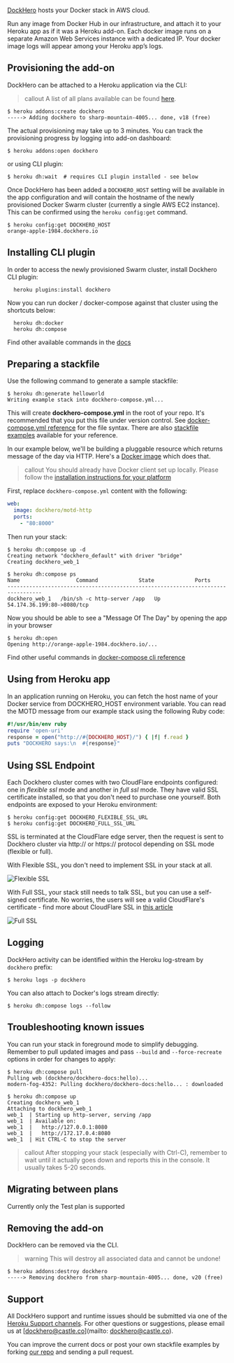 [DockHero](http://addons.heroku.com/dockhero) hosts your Docker stack in AWS cloud.

Run any image from Docker Hub in our infrastructure, and attach it to your Heroku app as if it was a Heroku add-on.
Each docker image runs on a separate Amazon Web Services instance with a dedicated IP.
Your docker image logs will appear among your Heroku app’s logs.

## Provisioning the add-on

DockHero can be attached to a Heroku application via the CLI:

> callout
> A list of all plans available can be found [here](http://addons.heroku.com/dockhero).

```term
$ heroku addons:create dockhero
-----> Adding dockhero to sharp-mountain-4005... done, v18 (free)
```

The actual provisioning may take up to 3 minutes. You can track the provisioning progress by logging into add-on dashboard:

```term
$ heroku addons:open dockhero
```

or using CLI plugin:

```term
$ heroku dh:wait  # requires CLI plugin installed - see below
```

Once DockHero has been added a `DOCKHERO_HOST` setting will be available in the app configuration and will contain the hostname of the newly provisioned Docker Swarm cluster (currently a single AWS EC2 instance). This can be confirmed using the `heroku config:get` command.

```term
$ heroku config:get DOCKHERO_HOST
orange-apple-1984.dockhero.io
```

## Installing CLI plugin

In order to access the newly provisioned Swarm cluster, install Dockhero CLI plugin:

```term
  heroku plugins:install dockhero
```

Now you can run docker / docker-compose against that cluster using the shortcuts below:

```term
  heroku dh:docker
  heroku dh:compose
```

Find other available commands in the [docs](https://github.com/cloudcastle/dockhero-cli)


## Preparing a stackfile

Use the following command to generate a sample stackfile:

```
$ heroku dh:generate helloworld
Writing example stack into dockhero-compose.yml...
```

This will create  **dockhero-compose.yml** in the root of your repo.
It's recommended that you put this file under version control.
See [docker-compose.yml reference](https://docs.docker.com/compose/compose-file/) for the file syntax.
There are also [stackfile examples](https://github.com/cloudcastle/dockhero-docs/tree/master/examples) available for your reference.

In our example below, we'll be building a pluggable resource which returns message of the day via HTTP.
Here's a [Docker image](https://hub.docker.com/r/dockhero/motd-http/) which does that.

> callout
> You should already have Docker client set up locally.
> Please follow the [installation instructions for your platform](https://docs.docker.com/installation/)

First, replace `dockhero-compose.yml` content with the following:

```yml
web:
  image: dockhero/motd-http
  ports:
    - "80:8000"
```

Then run your stack:

```term
$ heroku dh:compose up -d
Creating network "dockhero_default" with driver "bridge"
Creating dockhero_web_1

$ heroku dh:compose ps
Name                  Command             State             Ports            
---------------------------------------------------------------------------------
dockhero_web_1   /bin/sh -c http-server /app   Up      54.174.36.199:80->8080/tcp
```

Now you should be able to see a "Message Of The Day" by opening the app in your browser

```term
$ heroku dh:open
Opening http://orange-apple-1984.dockhero.io/...
```

Find other useful commands in [docker-compose cli reference](https://docs.docker.com/compose/reference/)

## Using from Heroku app

In an application running on Heroku, you can fetch the host name of your Docker service from DOCKHERO_HOST environment variable. You can read the MOTD message from our example stack using the following Ruby code:

```ruby
#!/usr/bin/env ruby
require 'open-uri'
response = open("http://#{DOCKHERO_HOST}/") { |f| f.read }
puts "DOCKHERO says:\n  #{response}"
```

## Using SSL Endpoint

Each Dockhero cluster comes with two CloudFlare endpoints configured: one in *flexible ssl* mode and another in *full ssl* mode. They have valid SSL certificate installed, so that you don't need to purchase one yourself. Both endpoints are exposed to your Heroku environment:

```term
$ heroku config:get DOCKHERO_FLEXIBLE_SSL_URL
$ heroku config:get DOCKHERO_FULL_SSL_URL
```

SSL is terminated at the CloudFlare edge server, then the request is sent to Dockhero cluster via http:// or https:// protocol depending on SSL mode (flexible or full).

With Flexible SSL, you don't need to implement SSL in your stack at all.

![Flexible SSL](https://support.cloudflare.com/hc/en-us/article_attachments/206124658/cfssl_flexible.png)

With Full SSL, your stack still needs to talk SSL, but you can use a self-signed certificate. No worries, the users will see a valid CloudFlare's certificate - find more about CloudFlare SSL in [this article](https://support.cloudflare.com/hc/en-us/articles/200170416-What-do-the-SSL-options-mean-)

![Full SSL](https://support.cloudflare.com/hc/en-us/article_attachments/206167937/cfssl_full.png)


## Logging

DockHero activity can be identified within the Heroku log-stream by `dockhero` prefix:

```term
$ heroku logs -p dockhero
```

You can also attach to Docker's logs stream directly:

```
$ heroku dh:compose logs --follow
```

## Troubleshooting known issues

You can run your stack in foreground mode to simplify debugging.
Remember to pull updated images and pass `--build` and `--force-recreate` options
in order for changes to apply:

```term
$ heroku dh:compose pull
Pulling web (dockhero/dockhero-docs:hello)...
modern-fog-4352: Pulling dockhero/dockhero-docs:hello... : downloaded

$ heroku dh:compose up
Creating dockhero_web_1
Attaching to dockhero_web_1
web_1  | Starting up http-server, serving /app
web_1  | Available on:
web_1  |   http://127.0.0.1:8080
web_1  |   http://172.17.0.4:8080
web_1  | Hit CTRL-C to stop the server
```

> callout
> After stopping your stack (especially with Ctrl-C), remember to wait until
> it actually goes down and reports this in the console. It usually takes 5-20 seconds.



## Migrating between plans

Currently only the Test plan is supported

## Removing the add-on

DockHero can be removed via the CLI.

> warning
> This will destroy all associated data and cannot be undone!

```term
$ heroku addons:destroy dockhero
-----> Removing dockhero from sharp-mountain-4005... done, v20 (free)
```


## Support

All DockHero support and runtime issues should be submitted via one of the [Heroku Support channels](support-channels). For other questions or suggestions, please email us at [dockhero@castle.co](mailto: dockhero@castle.co).

You can improve the current docs or post your own stackfile examples by forking [our repo](https://github.com/dockhero/generators/) and sending a pull request.
